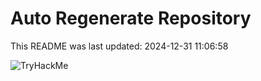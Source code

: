 # Auto Regenerate Repository

This README was last updated: 2024-12-31 11:06:58

 ![TryHackMe](https://tryhackme.com/badge/533634)